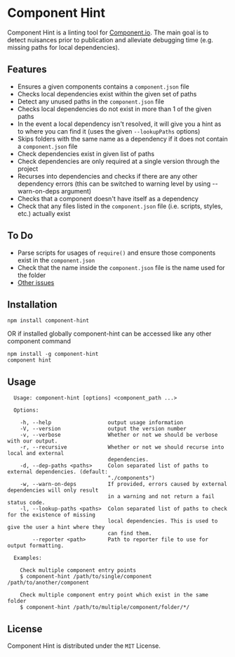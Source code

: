 Component Hint
==============
Component Hint is a linting tool for [Component.io](https://github.com/component/component). The
main goal is to detect nuisances prior to publication and alleviate debugging time (e.g. missing
paths for local dependencies).

Features
--------
* Ensures a given components contains a `component.json` file
* Checks local dependencies exist within the given set of paths
* Detect any unused paths in the `component.json` file
* Checks local dependencies do not exist in more than 1 of the given paths
* In the event a local dependency isn't resolved, it will give you a hint as to where you can find
  it (uses the given `--lookupPaths` options)
* Skips folders with the same name as a dependency if it does not contain a `component.json` file
* Check dependencies exist in given list of paths
* Check dependencies are only required at a single version through the project
* Recurses into dependencies and checks if there are any other dependency errors
  (this can be switched to warning level by using --warn-on-deps argument)
* Checks that a component doesn't have itself as a dependency
* Check that any files listed in the `component.json` file (i.e. scripts, styles, etc.) actually
  exist

To Do
-----
* Parse scripts for usages of `require()` and ensure those components exist in the `component.json`
* Check that the name inside the `component.json` file is the name used for the folder
* [Other issues](https://github.com/Wizcorp/component-hint/issues)

Installation
------------
```
npm install component-hint
```

OR if installed globally component-hint can be accessed like any other component command
```
npm install -g component-hint
component hint
```

Usage
-----
```
  Usage: component-hint [options] <component_path ...>

  Options:

    -h, --help                  output usage information
    -V, --version               output the version number
    -v, --verbose               Whether or not we should be verbose with our output.
    -r, --recursive             Whether or not we should recurse into local and external
                                dependencies.
    -d, --dep-paths <paths>     Colon separated list of paths to external dependencies. (default:
                                "./components")
    -w, --warn-on-deps          If provided, errors caused by external dependencies will only result
                                in a warning and not return a fail status code.
    -l, --lookup-paths <paths>  Colon separated list of paths to check for the existence of missing
                                local dependencies. This is used to give the user a hint where they
                                can find them.
        --reporter <path>       Path to reporter file to use for output formatting.

  Examples:

    Check multiple component entry points
    $ component-hint /path/to/single/component /path/to/another/component

    Check multiple component entry point which exist in the same folder
    $ component-hint /path/to/multiple/component/folder/*/
```

License
-------
Component Hint is distributed under the `MIT` License.
